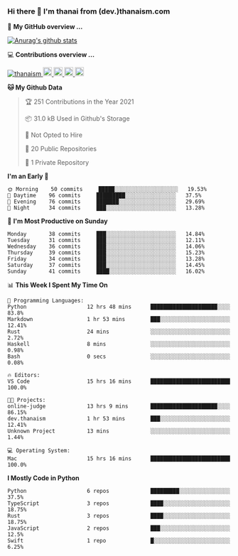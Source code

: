 ### Hi there 👋 I'm thanai from (dev.)thanaism.com

<!-- バッジ関連 -->
<!--
メイン：https://shields.io/category/social
GitHub view：https://github.com/antonkomarev/github-profile-views-counter
Qiita contributions：https://qiita.com/mikkame/items/f2c60d9caf8a8e38ec50
 -->

🍎 **My GitHub overview ...**

<!-- GitHubトロフィー -->
<!--
https://github.com/ryo-ma/github-profile-trophy
 -->

<!-- [![trophy](https://github-profile-trophy.vercel.app/?username=thanaism)](https://github.com/thanaism/thanaism) -->

<!-- GitHubステータス -->
<!--
https://github.com/anuraghazra/github-readme-stats
 -->

[![Anurag's github stats](https://github-readme-stats.vercel.app/api?username=thanaism&count_private=true&show_icons=true)](https://github.com/thanaism/thanaism)

<!-- [![ReadMe Card](https://github-readme-stats.vercel.app/api/pin/?username=thanaism&repo=thanaism)](https://github.com/thanaism/thanaism) -->

<!-- Skill icons -->
<!--
https://rahuldkjain.github.io/gh-profile-readme-generator/
 -->

💻 **Contributions overview ...**

<p align="left">

  <a href="https://github.com/thanaism/thanaism/">
    <img src="https://komarev.com/ghpvc/?username=thanaism" alt="thanaism" />
  </a>
  <a href="http://twitter.com/okinawa__noodle">
    <img height="20" src="https://img.shields.io/twitter/follow/okinawa__noodle?label=Twitter&logo=twitter&style=flat" />
  </a>
  <a href="https://github.com/thanaism">
    <img height="20" src="https://img.shields.io/github/followers/thanaism?label=follow&logo=github&style=flat" />
  </a>
  <!-- <a href="https://www.reddit.com/user/thanaism">
    <img height="20" src="https://img.shields.io/reddit/user-karma/combined/thanaism?label=Reddit&logo=reddit&style=flat" />
  </a>
  <a href="https://stackoverflow.com/users/5720201/thanaism">
    <img height="20" src="https://img.shields.io/stackexchange/stackoverflow/r/5720201?label=StackOverflow&logo=stack-overflow&style=flat" /> -->
  </a>
  <a href="http://qiita.com/thanai">
    <img height="20" src="https://qiita-badge.apiapi.app/s/thanai/posts.svg" />
  </a>
  <//qiita.com/thanai">
    <img height="20" src="https://qiita-badge.apiapi.app/s/thanai/contributions.svg" />
  </a>
</p>

<!--START_SECTION:waka-->
**🐱 My Github Data** 

> 🏆 251 Contributions in the Year 2021
 > 
> 📦 31.0 kB Used in Github's Storage 
 > 
> 🚫 Not Opted to Hire
 > 
> 📜 20 Public Repositories 
 > 
> 🔑 1 Private Repository 
 > 
**I'm an Early 🐤** 

```text
🌞 Morning    50 commits     █████░░░░░░░░░░░░░░░░░░░░   19.53% 
🌆 Daytime    96 commits     █████████░░░░░░░░░░░░░░░░   37.5% 
🌃 Evening    76 commits     ███████░░░░░░░░░░░░░░░░░░   29.69% 
🌙 Night      34 commits     ███░░░░░░░░░░░░░░░░░░░░░░   13.28%

```
📅 **I'm Most Productive on Sunday** 

```text
Monday       38 commits     ███░░░░░░░░░░░░░░░░░░░░░░   14.84% 
Tuesday      31 commits     ███░░░░░░░░░░░░░░░░░░░░░░   12.11% 
Wednesday    36 commits     ███░░░░░░░░░░░░░░░░░░░░░░   14.06% 
Thursday     39 commits     ███░░░░░░░░░░░░░░░░░░░░░░   15.23% 
Friday       34 commits     ███░░░░░░░░░░░░░░░░░░░░░░   13.28% 
Saturday     37 commits     ███░░░░░░░░░░░░░░░░░░░░░░   14.45% 
Sunday       41 commits     ████░░░░░░░░░░░░░░░░░░░░░   16.02%

```


📊 **This Week I Spent My Time On** 

```text
💬 Programming Languages: 
Python                   12 hrs 48 mins      █████████████████████░░░░   83.8% 
Markdown                 1 hr 53 mins        ███░░░░░░░░░░░░░░░░░░░░░░   12.41% 
Rust                     24 mins             ░░░░░░░░░░░░░░░░░░░░░░░░░   2.72% 
Haskell                  8 mins              ░░░░░░░░░░░░░░░░░░░░░░░░░   0.98% 
Bash                     0 secs              ░░░░░░░░░░░░░░░░░░░░░░░░░   0.08%

🔥 Editors: 
VS Code                  15 hrs 16 mins      █████████████████████████   100.0%

🐱‍💻 Projects: 
online-judge             13 hrs 9 mins       █████████████████████░░░░   86.15% 
dev.thanaism             1 hr 53 mins        ███░░░░░░░░░░░░░░░░░░░░░░   12.41% 
Unknown Project          13 mins             ░░░░░░░░░░░░░░░░░░░░░░░░░   1.44%

💻 Operating System: 
Mac                      15 hrs 16 mins      █████████████████████████   100.0%

```

**I Mostly Code in Python** 

```text
Python                   6 repos             █████████░░░░░░░░░░░░░░░░   37.5% 
TypeScript               3 repos             ████░░░░░░░░░░░░░░░░░░░░░   18.75% 
Rust                     3 repos             ████░░░░░░░░░░░░░░░░░░░░░   18.75% 
JavaScript               2 repos             ███░░░░░░░░░░░░░░░░░░░░░░   12.5% 
Swift                    1 repo              █░░░░░░░░░░░░░░░░░░░░░░░░   6.25%

```



<!--END_SECTION:waka-->
